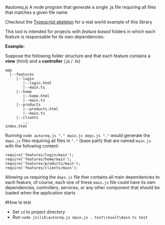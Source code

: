 #autoreq.js
A node program that generate a single .js file requiring all files that matches a given file name

Checkout the [Typescript skeleton](https://github.com/RafaelSalguero/AngularTypescriptSkeleton) for a real world example of this library

This tool is intended for projects with *feature based* folders in which each feature is responsable for its own dependencies.

**Example:**

Suppose the following folder structure and that each feature contains a **view** (html) and a **controller** (.js / .ts)
```
app
  |--features
     |--login
        |--login.html
        |--main.ts
     |--home
        |--home.html
        |--main.ts
     |--products
        |--products.html
        |--main.ts
     |--clients
        ...
index.html
```

Running `node autoreq.js "." main.js deps.js "."` would generate the `deps.js` files requiring all files in `"."` (base path) that are named `main.js` with the following content:

```
require('features/login/main');
require('features/home/main');
require('features/products/main');
require('features/clients/main');

```

Allowing us requiring the `deps.js` file that contains all main dependencies to each feature, of course,
each one of these `main.js` file could have its own dependencies, controllers, services, or any other component that should be loaded when the application starts

#How to test
- Set `cd` to project directory
- Run `node js\lib\autoreq.js main.js . test\result\main.ts test`